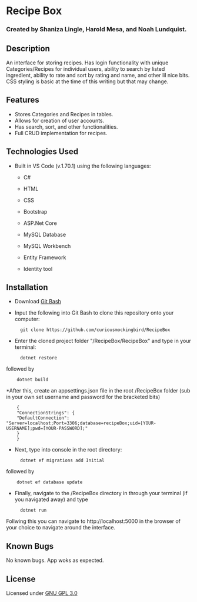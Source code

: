 # Recipe Box

### Created by Shaniza Lingle, Harold Mesa, and Noah Lundquist.

## Description

An interface for storing recipes. Has login functionality with unique Categories/Recipes for individual users, ability to search by listed ingredient, ability to rate and sort by rating and name, and other lil nice bits. CSS styling is basic at the time of this writing but that may change.

## Features

* Stores Categories and Recipes in tables.
* Allows for creation of user accounts.
* Has search, sort, and other functionalities.
* Full CRUD implementation for recipes.


## Technologies Used

* Built in VS Code (v.1.70.1) using the following languages:
	* C#
	* HTML
	* CSS
	* Bootstrap

	* ASP.Net Core
	* MySQL Database
	* MySQL Workbench
	* Entity Framework
	* Identity tool
	
## Installation

* Download [Git Bash](https://git-scm.com/downloads)

* Input the following into Git Bash to clone this repository onto your computer:

		git clone https://github.com/curiousmockingbird/RecipeBox

* Enter the cloned project folder "/RecipeBox/RecipeBox" and type in your terminal:

		dotnet restore

followed by

		dotnet build

*After this, create an appsettings.json file in the root /RecipeBox folder (sub in your own set username and password for the bracketed bits)

		{
  		"ConnectionStrings": {
      	"DefaultConnection": "Server=localhost;Port=3306;database=recipeBox;uid=[YOUR-USERNAME];pwd=[YOUR-PASSWORD];"
  		}
		}

* Next, type into console in the root directory:
		
		dotnet ef migrations add Initial
followed by		

		dotnet ef database update

* Finally, navigate to the /RecipeBox directory in through your terminal (if you navigated away) and type  

		dotnet run

Follwing this you can navigate to http://localhost:5000 in the browser of your choice to navigate around the interface.  

## Known Bugs

No known bugs. App woks as expected.

## License

Licensed under [GNU GPL 3.0](https://www.gnu.org/licenses/gpl-3.0.en.html)
